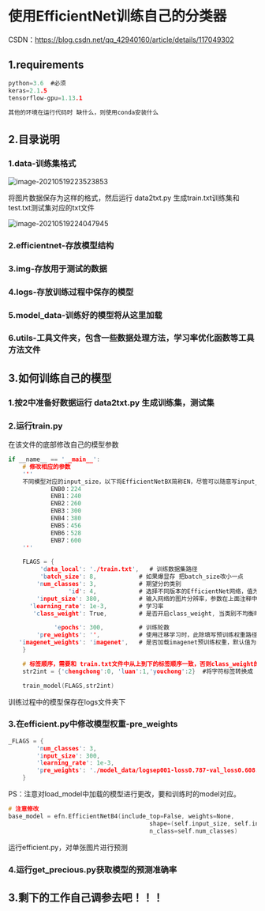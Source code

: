# 使用EfficientNet训练自己的分类器

CSDN：https://blog.csdn.net/qq_42940160/article/details/117049302

## 1.requirements

```c
python=3.6  #必须
keras=2.1.5
tensorflow-gpu=1.13.1
  
其他的环境在运行代码时 缺什么，则使用conda安装什么
```

## 2.目录说明

### 1.data-训练集格式

![image-20210519223523853](https://i.loli.net/2021/05/19/vXJAaibyTeugQ2O.png)

将图片数据保存为这样的格式，然后运行 data2txt.py 生成train.txt训练集和test.txt测试集对应的txt文件

![image-20210519224047945](https://i.loli.net/2021/05/19/lr4SALR7M3GiBKt.png)

### 2.efficientnet-存放模型结构

### 3.img-存放用于测试的数据

### 4.logs-存放训练过程中保存的模型

### 5.model_data-训练好的模型将从这里加载

### 6.utils-工具文件夹，包含一些数据处理方法，学习率优化函数等工具方法文件



## 3.如何训练自己的模型

### 1.按2中准备好数据运行 data2txt.py 生成训练集，测试集

### 2.运行train.py

在该文件的底部修改自己的模型参数

```c
if __name__ == '__main__':
    # 修改相应的参数
    '''
    不同模型对应的input_size，以下将EfficientNetBX简称EN，尽管可以随意写input_size，但请按照论文中的要求去写
            ENB0：224
            ENB1：240
            ENB2：260
            ENB3：300
            ENB4：380
            ENB5：456
            ENB6：528
            ENB7：600
    '''

    FLAGS = {
         'data_local': './train.txt',   # 训练数据集路径
         'batch_size': 8,            # 如果爆显存 把batch_size改小一点
        'num_classes': 3,            # 期望分的类别
                 'id': 4,            # 选择不同版本的EfficientNet网络，值为0-7
        'input_size': 380,           # 输入网络的图片分辨率，参数在上面注释中
      'learning_rate': 1e-3,         # 学习率
       'class_weight': True,         # 是否开启class_weight, 当类别不均衡时建议开启

             'epochs': 300,          # 训练轮数
        'pre_weights': '',           # 使用迁移学习时，此除填写预训练权重路径，存放在model_data路径下
   'imagenet_weights': 'imagenet',   # 是否加载imagenet预训练权重，默认值为'imagenet'，使用None不加载与训练权重，数据量少时建议开启
    }

    # 标签顺序，需要和 train.txt文件中从上到下的标签顺序一致，否则class_weight的key无法和标签对应上
    str2int = {'chengchong':0, 'luan':1,'youchong':2}  #将字符标签转换成 int 标签，方便模型训练，训练自己的模型时注意修改为自己的类别

    train_model(FLAGS,str2int)
```

训练过程中的模型保存在logs文件夹下

### 3.在efficient.py中修改模型权重-pre_weights

```c
_FLAGS = {
        'num_classes': 3,
        'input_size': 300,
        'learning_rate': 1e-3,
        'pre_weights': './model_data/logsep001-loss0.787-val_loss0.608.h5',  # 预训练权重路径
    }
```
PS：注意对load_model中加载的模型进行更改，要和训练时的model对应。
```c
# 注意修改
base_model = efn.EfficientNetB4(include_top=False, weights=None,
                                        shape=(self.input_size, self.input_size, 3),
                                        n_class=self.num_classes)
```

运行efficient.py，对单张图片进行预测

### 4.运行get_precious.py获取模型的预测准确率



## 3.剩下的工作自己调参去吧！！！
